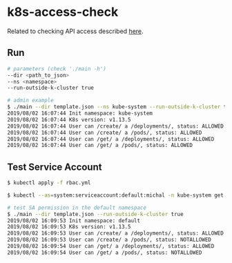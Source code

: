 # k8s-access-check

Related to checking API access described [here](https://kubernetes.io/docs/reference/access-authn-authz/authorization/#checking-api-access).

## Run
```sh
# parameters (check './main -h')
--dir <path_to_json> 
--ns <namespace> 
--run-outside-k-cluster true

# admin example
$ ./main --dir template.json --ns kube-system --run-outside-k-cluster true
2019/08/02 16:07:44 Init namespace: kube-system
2019/08/02 16:07:44 K8s version: v1.13.5
2019/08/02 16:07:44 User can /create/ a /deployments/, status: ALLOWED
2019/08/02 16:07:44 User can /create/ a /pods/, status: ALLOWED
2019/08/02 16:07:44 User can /get/ a /deployments/, status: ALLOWED
2019/08/02 16:07:44 User can /get/ a /pods/, status: ALLOWED
```

## Test Service Account
```sh
$ kubectl apply -f rbac.yml

$ kubectl --as=system:serviceaccount:default:michal -n kube-system get deployments

# test SA permission in the default namespace
$ ./main --dir template.json --run-outside-k-cluster true
2019/08/02 16:09:53 Init namespace: default
2019/08/02 16:09:53 K8s version: v1.13.5
2019/08/02 16:09:53 User can /create/ a /deployments/, status: ALLOWED
2019/08/02 16:09:53 User can /create/ a /pods/, status: NOTALLOWED
2019/08/02 16:09:54 User can /get/ a /deployments/, status: ALLOWED
2019/08/02 16:09:54 User can /get/ a /pods/, status: NOTALLOWED

```